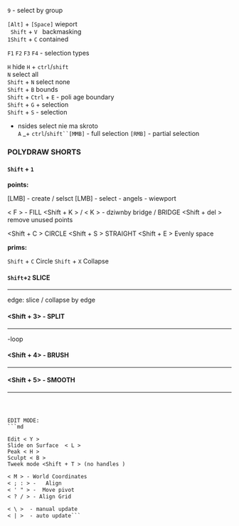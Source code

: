 
`9` - select by group

`[Alt]` + `[Space]`  wieport  
` Shift` + `V ` backmasking   
`1Shift` + `C` contained  


`F1` `F2` `F3` `F4` - selection types   

`H`  hide `H` + `ctrl`/`shift`  
`N` select all  
`Shift` + `N` select none  
`Shift` + `B` bounds   
`Shift` + `Ctrl` + `E` - poli age boundary  
`Shift` + `G` + selection  
`Shift` + `S` - selection  
- nsides select nie ma skroto   
` A ` _+ `ctrl`/`shift``[MMB]` - full selection `[RMB]` - partial selection   

### POLYDRAW SHORTS  


#### `Shift` + `1`

**points:**

[LMB] - create / selsct
<Shift> [LMB] - select
<Ctrl> - angels
<Alt> - wiewport

< F > - FILL
<Shift + K > / < K > -  dziwnby bridge / BRIDGE
<Shift + del > remove unused points

<Shift + C > CIRCLE
<Shift + S > STRAIGHT
<Shift + E > Evenly space

**prims:**

`Shift` + `C` Circle
`Shift` + `X` Collapse

 
#### `Shift`+`2` SLICE 
------------
edge: slice / collapse by edge 

#### <Shift + 3> - SPLIT
------------

<Shift> -loop 

#### <Shift + 4> - BRUSH
------------
#### <Shift + 5> - SMOOTH
------------
```



EDIT MODE:
```md

Edit < Y >
Slide on Surface  < L >
Peak < H >
Sculpt < B >
Tweek mode <Shift + T > (no handles )
```


```md
< M > - World Coordinates
< ; : > -   Align
< ' " > -  Move pivot
< ? / > - Align Grid
```


```md
< \ >  - manual update
< | >  - auto update```

